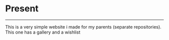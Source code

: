 # Present

<hr/>
This is a very simple website i made for my parents (separate repositories). This one has a gallery and a wishlist

